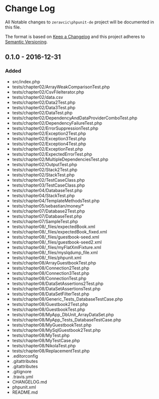 # Change Log

All Notable changes to `zeravcic\phpunit-de` project will be documented in this file.


The format is based on [Keep a Changelog](http://keepachangelog.com/) and this project adheres to [Semantic Versioning](http://semver.org/).

## 0.1.0 - 2016-12-31
### Added
- src/index.php
- tests/chapter02/ArrayWeakComparisonTest.php
- tests/chapter02/CsvFileIterator.php
- tests/chapter02/data.csv
- tests/chapter02/Data2Test.php
- tests/chapter02/Data3Test.php
- tests/chapter02/DataTest.php
- tests/chapter02/DependencyAndDataProviderComboTest.php
- tests/chapter02/DependencyFailureTest.php
- tests/chapter02/ErrorSuppressionTest.php
- tests/chapter02/Exception2Test.php
- tests/chapter02/Exception3Test.php
- tests/chapter02/Exception4Test.php
- tests/chapter02/ExceptionTest.php
- tests/chapter02/ExpectedErrorTest.php
- tests/chapter02/MultipleDependenciesTest.php
- tests/chapter02/OutputTest.php
- tests/chapter02/Stack2Test.php
- tests/chapter02/StackTest.php
- tests/chapter02/TestCaseClass.php
- tests/chapter03/TestCaseClass.php
- tests/chapter04/DatabaseTest.php
- tests/chapter04/StackTest.php
- tests/chapter04/TemplateMethodsTest.php
- tests/chapter05/sebastian/money/*
- tests/chapter07/Database2Test.php
- tests/chapter07/DatabaseTest.php
- tests/chapter07/SampleTest.php
- tests/chapter08/_files/expectedBook.xml
- tests/chapter08/_files/expectedBook_fixed.xml
- tests/chapter08/_files/guestbook-seed.xml
- tests/chapter08/_files/guestbook-seed2.xml
- tests/chapter08/_files/myFlatXmlFixture.xml
- tests/chapter08/_files/myslqdump_file.xml
- tests/chapter08/_files/phpunit.xml
- tests/chapter08/ArrayGuestbookTest.php
- tests/chapter08/Connection2Test.php
- tests/chapter08/Connection3Test.php
- tests/chapter08/ConnectionTest.php
- tests/chapter08/DataSetAssertions2Test.php
- tests/chapter08/DataSetAssertionsTest.php
- tests/chapter08/DataSetFilterTest.php
- tests/chapter08/Generic_Tests_DatabaseTestCase.php
- tests/chapter08/Guestbook2Test.php
- tests/chapter08/GuestbookTest.php
- tests/chapter08/MyApp_DbUnit_ArrayDataSet.php
- tests/chapter08/MyApp_Tests_DatabaseTestCase.php
- tests/chapter08/MyGuestbookTest.php
- tests/chapter08/MySqlGuestbook2Test.php
- tests/chapter08/MyTest.php
- tests/chapter08/MyTestCase.php
- tests/chapter08/NikolaTest.php
- tests/chapter08/ReplacementTest.php
- .editorconfig
- .gitattributes
- .gitattributes
- .gitignore
- .travis.yml
- CHANGELOG.md
- phpunit.xml
- README.md
